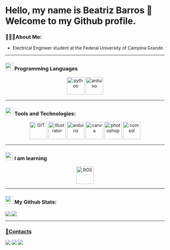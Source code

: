 # Hello, my name is Beatriz Barros 👋 Welcome to my Github profile.

### 👩🏻‍💻About Me:
- Electrical Engineer student at the Federal University of Campina Grande
---

### <img src="https://media1.giphy.com/media/L1R1tvI9svkIWwpVYr/giphy.gif?cid=ecf05e47qgpriulkug147set20wd04m9u68xdg6kdeou26gh&rid=giphy.gif&ct=g" height='25' /> Programming Languages
<p align="center">
      <img src="https://www.vectorlogo.zone/logos/python/python-icon.svg" alt="python" width="55" height="55"/>
      <img src="https://cdn.jsdelivr.net/gh/devicons/devicon/icons/cplusplus/cplusplus-original.svg" alt="arduino" width="55" height="55"/>
</p>

---

### <img src="https://media3.giphy.com/media/BaBXfoDOvq6tRyK2L7/giphy.gif?cid=ecf05e47188osicwfj5p1vsweoq2tmhmjgg2tmbfn1tgm4yy&rid=giphy.gif&ct=g" width='25' /> Tools and Technologies:
<p align="center">
      <img src="https://www.vectorlogo.zone/logos/git-scm/git-scm-icon.svg" alt="GIT" width="55" height="55"/> 
      <img src="https://www.vectorlogo.zone/logos/adobe_illustrator/adobe_illustrator-icon.svg" alt="illustrator" width="55" height="55"/> 
      <img src="https://cdn.jsdelivr.net/gh/devicons/devicon/icons/arduino/arduino-original-wordmark.svg" alt="arduino" width="55" height="55"/> 
      <img src="https://cdn.jsdelivr.net/gh/devicons/devicon/icons/canva/canva-original.svg" alt="canva" width="55" height="55"/> 
      <img src="https://cdn.jsdelivr.net/gh/devicons/devicon/icons/photoshop/photoshop-plain.svg" alt="photoshop" width="55" height="55"/> 
      <img src="https://play-lh.googleusercontent.com/gdPzb-Oss6wI0v5P9HY5N15eb-nroNCiRnPXrtjvV2zoz4Q0Buw67e_RYkF0CsYvMx7F" alt="comsol" width="55" height="55"/>       
</p>

---

### <img src="https://media1.giphy.com/media/BemKqR9RDK4V2/giphy.gif?cid=ecf05e47jnmyayi349ud7kb5y0dtr36v87ia7ji2543ey0xa&rid=giphy.gif&ct=g" height='25' /> I am learning
<p align="center">
      <img src="https://www.vectorlogo.zone/logos/ros/ros-ar21.svg" alt="ROS" height="55"/> 
</p>

---

### <img src='https://media1.giphy.com/media/du3J3cXyzhj75IOgvA/giphy.gif?cid=ecf05e47x2g034i9pzwtzzsd3xgg2w9nr94t4tflbbgo3008&rid=giphy.gif' width='25' /> My Github Stats:

<div>
  <a href="https://github.com/BiaBarrosM">
  <img align="center" src="https://github-readme-stats.vercel.app/api?username=BiaBarrosM&show_icons=true&theme=radical&include_all_commits=true&count_private=true"/>
  <img align="center" src="https://github-readme-stats.vercel.app/api/top-langs/?username=BiaBarrosM&layout=compact&langs_count=7&theme=radical"/>
</div>
  
 ---
 
### 🧾Contacts
<div>
<a href="https://www.instagram.com/bia.barrosm/" target="_blank"><img src="https://img.shields.io/badge/-Instagram-%23E4405F?style=for-the-badge&logo=instagram&logoColor=white" target="_blank"></a>
<a href = "mailto:beatriz.monteiro@ee.ufcg.edu.br"><img src="https://img.shields.io/badge/Gmail-D14836?style=for-the-badge&logo=gmail&logoColor=white" target="_blank"></a>
<a href="https://www.linkedin.com/in/beatrizbarrosm" target="_blank"><img src="https://img.shields.io/badge/-LinkedIn-%230077B5?style=for-the-badge&logo=linkedin&logoColor=white" target="_blank"></a>   
</div>
  
